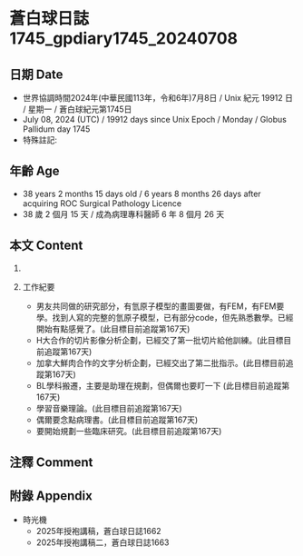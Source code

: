 [_metadata_:encoding]: - "utf-8"
[_metadata_:language]: - "zh-Hant-TW"
[_metadata_:fileformat]: - "markdown"
[_metadata_:MIME_type]: - "text/plain"
[_metadata_:markdown_version]: - "commonmark version 0.30"
[_metadata_:markdown_spec]: - "https://spec.commonmark.org/0.30/"

# 蒼白球日誌1745_gpdiary1745_20240708 #

## 日期 Date ##

* 世界協調時間2024年(中華民國113年，令和6年)7月8日 / Unix 紀元 19912 日 / 星期一 / 蒼白球紀元第1745日
* July 08, 2024 (UTC) / 19912 days since Unix Epoch / Monday / Globus Pallidum day 1745
* 特殊註記:

## 年齡 Age ##

* 38 years 2 months 15 days old / 6 years 8 months 26 days after acquiring ROC Surgical Pathology Licence
* 38 歲 2 個月 15 天 / 成為病理專科醫師 6 年 8 個月 26 天

## 本文 Content ##

1. 

2. 工作紀要

    - 男友共同做的研究部分，有氫原子模型的畫圖要做，有FEM，有FEM要學。找到人寫的完整的氫原子模型，已有部分code，但先熟悉數學。已經開始有點感覺了。(此目標目前追蹤第167天)
    - H大合作的切片影像分析企劃，已經交了第一批切片給他訓練。(此目標目前追蹤第167天)
    - 加拿大鮮肉合作的文字分析企劃，已經交出了第二批指示。(此目標目前追蹤第167天)
    - BL學科搬遷，主要是助理在規劃，但偶爾也要盯一下 (此目標目前追蹤第167天)
    - 學習音樂理論。(此目標目前追蹤第167天)
    - 偶爾要念點病理書。(此目標目前追蹤第167天)
    - 要開始規劃一些臨床研究。(此目標目前追蹤第167天)

## 注釋 Comment ##


## 附錄 Appendix ##

* 時光機
    - 2025年授袍講稿，蒼白球日誌1662
    - 2025年授袍講稿二，蒼白球日誌1663

